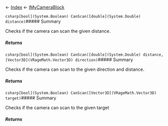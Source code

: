 ← [Index](Api-Index) ← [IMyCameraBlock](Sandbox.ModAPI.Ingame.IMyCameraBlock)

```csharp[bool](System.Boolean) CanScan([double](System.Double) distance)```##### Summary

Checks if the camera can scan the given distance.

##### Returns



```csharp[bool](System.Boolean) CanScan([double](System.Double) distance, [Vector3D](VRageMath.Vector3D) direction)```##### Summary

Checks if the camera can scan to the given direction and distance.

##### Returns



```csharp[bool](System.Boolean) CanScan([Vector3D](VRageMath.Vector3D) target)```##### Summary

Checks if the camera can scan to the given target

##### Returns



